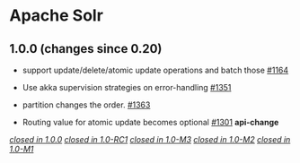 # Apache Solr

## 1.0.0 (changes since 0.20)

* support update/delete/atomic update operations and batch those [#1164](https://github.com/akka/alpakka/pull/1164)  

* Use akka supervision strategies on error-handling [#1351](https://github.com/akka/alpakka/pull/1351)  

* partition changes the order. [#1363](https://github.com/akka/alpakka/pull/1363)  

* Routing value for atomic update becomes optional [#1301](https://github.com/akka/alpakka/pull/1301)  **api-change** 

[*closed in 1.0.0*](https://github.com/akka/alpakka/issues?q=is%3Aclosed+milestone%3A1.0.0+label%3Ap%3Asolr)
[*closed in 1.0-RC1*](https://github.com/akka/alpakka/issues?q=is%3Aclosed+milestone%3A1.0-RC1+label%3Ap%3Asolr)
[*closed in 1.0-M3*](https://github.com/akka/alpakka/issues?q=is%3Aclosed+milestone%3A1.0-M3+label%3Ap%3Asolr)
[*closed in 1.0-M2*](https://github.com/akka/alpakka/issues?q=is%3Aclosed+milestone%3A1.0-M2+label%3Ap%3Asolr)
[*closed in 1.0-M1*](https://github.com/akka/alpakka/issues?q=is%3Aclosed+milestone%3A1.0-M1+label%3Ap%3Asolr)
